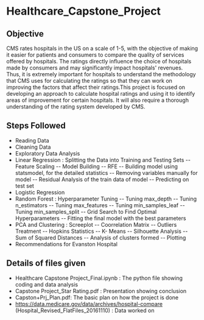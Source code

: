 # Healthcare_Capstone_Project
## Objective
CMS rates hospitals in the US on a scale of 1-5, with the objective of making it easier for patients and consumers to compare the quality of services offered by hospitals.
The ratings directly influence the choice of hospitals made by consumers and may significantly impact hospitals' revenues. Thus, it is extremely important for hospitals to understand the methodology that CMS uses for calculating the ratings so that they can work on improving the factors that affect their ratings.This project is focused on developing an approach to calculate hospital ratings and using it to identify areas of improvement for certain hospitals. It will also require a thorough understanding of the rating system developed by CMS.
## Steps Followed
- Reading Data
- Cleaning Data
- Exploratory Data Analysis
- Linear Regression
: Splitting the Data into Training and Testing Sets
-- Feature Scaling
-- Model Building
-- RFE
-- Building model using statsmodel, for the detailed statistics
-- Removing variables manually for model
-- Residual Analysis of the train data of model
-- Predicting on test set
- Logistic Regression
- Random Forest
: Hyperparameter Tuning
-- Tuning max_depth
-- Tuning n_estimators
-- Tuning max_features
-- Tuning min_samples_leaf
-- Tuning min_samples_split
-- Grid Search to Find Optimal Hyperparameters
-- Fitting the final model with the best parameters
- PCA and Clustering
: Screeplot
-- Coorrelation Matrix
-- Outliers Treatment
-- Hopkins Statistics
-- K- Means
-- Silhouette Analysis
-- Sum of Squared Distances
-- Analysis of clusters formed
-- Plotting
- Recommendations for Evanston Hospital
## Details of files given
- Healthcare Capstone Project_Final.ipynb : The python file showing coding and data analysis
- Capstone Project_Star Rating.pdf : Presentation showing conclusion
- Capston+Prj_Plan.pdf: The basic plan on how the project is done
- https://data.medicare.gov/data/archives/hospital-compare (Hospital_Revised_FlatFiles_20161110) : Data worked on
